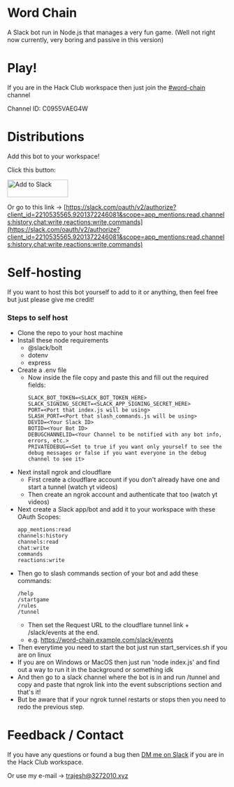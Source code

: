 # Word Chain
A Slack bot run in Node.js that manages a very fun game. (Well not right now currently, very boring and passive in this version)

# Play!
If you are in the Hack Club workspace then just join the [#word-chain](https://app.slack.com/client/T0266FRGM/C0955VAEG4W) channel

Channel ID: C0955VAEG4W

# Distributions
Add this bot to your workspace!

Click this button:

<a href="https://slack.com/oauth/v2/authorize?client_id=2210535565.9201372246081&scope=app_mentions:read,channels:history,chat:write,reactions:write,commands&user_scope="><img alt="Add to Slack" height="40" width="139" src="https://platform.slack-edge.com/img/add_to_slack.png" srcSet="https://platform.slack-edge.com/img/add_to_slack.png 1x, https://platform.slack-edge.com/img/add_to_slack@2x.png 2x" /></a>

Or go to this link -> [https://slack.com/oauth/v2/authorize?client_id=2210535565.9201372246081&scope=app_mentions:read,channels:history,chat:write,reactions:write,commands](https://slack.com/oauth/v2/authorize?client_id=2210535565.9201372246081&scope=app_mentions:read,channels:history,chat:write,reactions:write,commands)

# Self-hosting
If you want to host this bot yourself to add to it or anything, then feel free but just please give me credit!

### Steps to self host
* Clone the repo to your host machine
* Install these node requirements
  * @slack/bolt
  * dotenv
  * express
* Create a .env file
  * Now inside the file copy and paste this and fill out the required fields:
    ```
    SLACK_BOT_TOKEN=<SLACK_BOT_TOKEN_HERE>
    SLACK_SIGNING_SECRET=<SLACK_APP_SIGNING_SECRET_HERE>
    PORT=<Port that index.js will be using>
    SLASH_PORT=<Port that slash_commands.js will be using>
    DEVID=<Your Slack ID>
    BOTID=<Your Bot ID>
    DEBUGCHANNELID=<Your Channel to be notified with any bot info, errors, etc.>
    PRIVATEDEBUG=<Set to true if you want only yourself to see the debug messages or false if you want everyone in the debug channel to see it>
    ```
* Next install ngrok and cloudflare
  * First create a cloudflare account if you don't already have one and start a tunnel (watch yt videos)
  * Then create an ngrok account and authenticate that too (watch yt videos)
* Next create a Slack app/bot and add it to your workspace with these OAuth Scopes:
    ```
    app_mentions:read
    channels:history
    channels:read
    chat:write
    commands
    reactions:write
    ```
* Then go to slash commands section of your bot and add these commands:
    ```
    /help
    /startgame
    /rules
    /tunnel
    ```
    * Then set the Request URL to the cloudflare tunnel link + /slack/events at the end.
    * e.g. https://word-chain.example.com/slack/events
* Then everytime you need to start the bot just run start_services.sh if you are on linux
* If you are on Windows or MacOS then just run 'node index.js' and find out a way to run it in the background or something idk
* And then go to a slack channel where the bot is in and run /tunnel and copy and paste that ngrok link into the event subscriptions section and that's it!
* But be aware that if your ngrok tunnel restarts or stops then you need to redo the previous step.

# Feedback / Contact
If you have any questions or found a bug then [DM me on Slack](https://hackclub.slack.com/team/U08UTM44MS6) if you are in the Hack Club workspace.

Or use my e-mail -> trajesh@3272010.xyz
